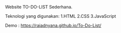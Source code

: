 Website TO-DO-LIST Sederhana.

Teknologi yang digunakan:
1.HTML
2.CSS
3.JavaScript

Demo : https://raiadnyana.github.io/To-Do-List/
